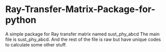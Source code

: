 # Ray-Transfer-Matrix-Package-for-python
A simple package for Ray transfer matrix named sust_phy_abcd
The main file is sust_phy_abcd. 
And the rest of the file is raw but have unique codes to calculate some other stuff. 

